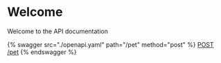 # Welcome

Welcome to the API documentation

{% swagger src="./openapi.yaml" path="/pet" method="post" %}
[POST /pet](./openapi.yaml)
{% endswagger %}
